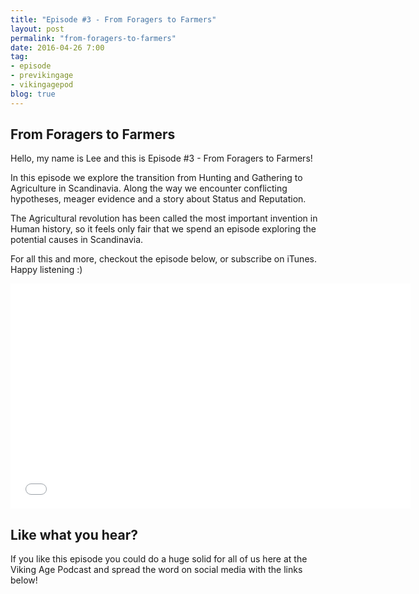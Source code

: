 ```yaml
---
title: "Episode #3 - From Foragers to Farmers"
layout: post
permalink: "from-foragers-to-farmers"
date: 2016-04-26 7:00
tag:
- episode
- previkingage
- vikingagepod
blog: true
---
```


## From Foragers to Farmers

Hello, my name is Lee and this is Episode #3 - From Foragers to Farmers!

In this episode we explore the transition from Hunting and Gathering to Agriculture in Scandinavia. Along the way we encounter conflicting hypotheses, meager evidence and a story about Status and Reputation.

The Agricultural revolution has been called the most important invention in Human history, so it feels only fair that we spend an episode exploring the potential causes in Scandinavia.

For all this and more, checkout the episode below, or subscribe on iTunes. Happy listening :)

<iframe style="border: none" src="//html5-player.libsyn.com/embed/episode/id/4320366/height/360/width/640/theme/standard/autoplay/no/autonext/no/thumbnail/yes/preload/no/no_addthis/no/direction/backward/no-cache/true/" height="360" width="640" scrolling="no"  allowfullscreen webkitallowfullscreen mozallowfullscreen oallowfullscreen msallowfullscreen></iframe>

## Like what you hear?
If you like this episode you could do a huge solid for all of us here at the Viking Age Podcast and spread the word on social media with the links below!
